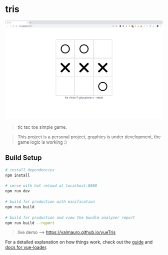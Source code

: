 # tris

![tris](vueTris.png)

> tic tac toe simple game.

> This project is a personal project, graphics is under development, the game logic is working :)

## Build Setup

``` bash
# install dependencies
npm install

# serve with hot reload at localhost:8080
npm run dev

# build for production with minification
npm run build

# build for production and view the bundle analyzer report
npm run build --report
```

> live demo --> https://valmauro.github.io/vueTris


For a detailed explanation on how things work, check out the [guide](http://vuejs-templates.github.io/webpack/) and [docs for vue-loader](http://vuejs.github.io/vue-loader).

